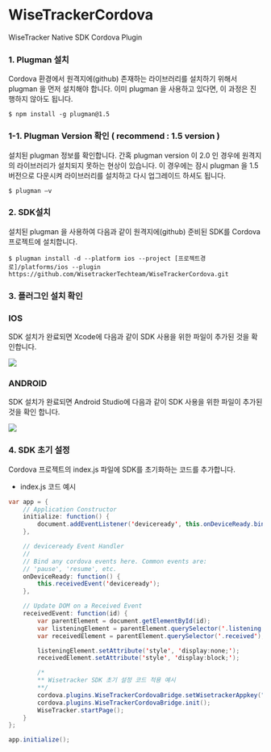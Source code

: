 # WiseTrackerCordova
WiseTracker Native SDK Cordova Plugin

### 1. Plugman 설치
Cordova 환경에서 원격지에(github) 존재하는 라이브러리를 설치하기 위해서 plugman 을 먼저 설치해야 합니다. 이미 plugman 을 사용하고 있다면, 이 과정은 진행하지 않아도 됩니다.


```node
$ npm install -g plugman@1.5
```

### 1-1. Plugman Version 확인 ( recommend : 1.5 version ) 
설치된 plugman 정보를 확인합니다.
간혹 plugman version 이 2.0 인 경우에 원격지의 라이브러리가 설치되지 못하는 현상이 있습니다. 이 경우에는 잠시 plugman 을 1.5 버전으로 다운시켜 라이브러리를 설치하고 다시 업그레이드 하셔도 됩니다.

```node
$ plugman –v
```

### 2. SDK설치
설치된 plugman 을 사용하여 다음과 같이 원격지에(github) 준비된 SDK를 Cordova 프로젝트에 설치합니다.

```node
$ plugman install -d --platform ios --project [프로젝트경로]/platforms/ios --plugin https://github.com/WisetrackerTechteam/WiseTrackerCordova.git
```

### 3. 플러그인 설치 확인

### IOS

SDK 설치가 완료되면 Xcode에 다음과 같이 SDK 사용을 위한 파일이 추가된 것을 확인합니다.

![](http://www.wisetracker.co.kr/wp-content/uploads/2019/04/ios-cordova-addfile.jpg)

### ANDROID

SDK 설치가 완료되면 Android Studio에 다음과 같이 SDK 사용을 위한 파일이 추가된 것을 확인 합니다.

![](http://www.wisetracker.co.kr/wp-content/uploads/2019/04/aos-cordova-addfile.jpg)

### 4. SDK 초기 설정
Cordova 프로젝트의 index.js 파일에 SDK를 초기화하는 코드를 추가합니다.

- index.js 코드 예시

```java script
var app = {
    // Application Constructor
    initialize: function() {
        document.addEventListener('deviceready', this.onDeviceReady.bind(this), false);
    },

    // deviceready Event Handler
    //
    // Bind any cordova events here. Common events are:
    // 'pause', 'resume', etc.
    onDeviceReady: function() {
        this.receivedEvent('deviceready');
    },

    // Update DOM on a Received Event
    receivedEvent: function(id) {
        var parentElement = document.getElementById(id);
        var listeningElement = parentElement.querySelector('.listening');
        var receivedElement = parentElement.querySelector('.received');

        listeningElement.setAttribute('style', 'display:none;');
        receivedElement.setAttribute('style', 'display:block;');

		/*
		** Wisetracker SDK 초기 설정 코드 적용 예시 
		**/
		cordova.plugins.WiseTrackerCordovaBridge.setWisetrackerAppkey("제공받은 앱 인증키를 설정합니다.");
		cordova.plugins.WiseTrackerCordovaBridge.init(); 
		WiseTracker.startPage();
    }
};

app.initialize();
```
